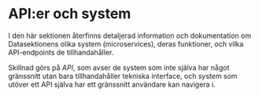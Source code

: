 # API:er och system
I den här sektionen återfinns detaljerad information och dokumentation om Datasektionens olika system (microservices), deras funktioner, och vilka API-endpoints de tillhandahåller.

Skillnad görs på *API*, som avser de system som inte själva har något gränssnitt
utan bara tillhandahåller tekniska interface, och *system* som utöver ett API
själva har ett gränssnitt användare kan navigera i.